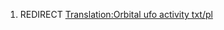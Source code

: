 1.  REDIRECT [Translation:Orbital ufo activity
    txt/pl](Translation:Orbital_ufo_activity_txt/pl "wikilink")
